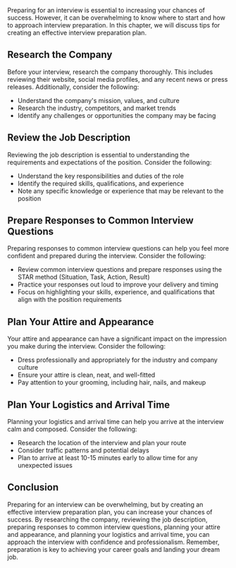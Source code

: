 
Preparing for an interview is essential to increasing your chances of success. However, it can be overwhelming to know where to start and how to approach interview preparation. In this chapter, we will discuss tips for creating an effective interview preparation plan.

Research the Company
--------------------

Before your interview, research the company thoroughly. This includes reviewing their website, social media profiles, and any recent news or press releases. Additionally, consider the following:

* Understand the company's mission, values, and culture
* Research the industry, competitors, and market trends
* Identify any challenges or opportunities the company may be facing

Review the Job Description
--------------------------

Reviewing the job description is essential to understanding the requirements and expectations of the position. Consider the following:

* Understand the key responsibilities and duties of the role
* Identify the required skills, qualifications, and experience
* Note any specific knowledge or experience that may be relevant to the position

Prepare Responses to Common Interview Questions
-----------------------------------------------

Preparing responses to common interview questions can help you feel more confident and prepared during the interview. Consider the following:

* Review common interview questions and prepare responses using the STAR method (Situation, Task, Action, Result)
* Practice your responses out loud to improve your delivery and timing
* Focus on highlighting your skills, experience, and qualifications that align with the position requirements

Plan Your Attire and Appearance
-------------------------------

Your attire and appearance can have a significant impact on the impression you make during the interview. Consider the following:

* Dress professionally and appropriately for the industry and company culture
* Ensure your attire is clean, neat, and well-fitted
* Pay attention to your grooming, including hair, nails, and makeup

Plan Your Logistics and Arrival Time
------------------------------------

Planning your logistics and arrival time can help you arrive at the interview calm and composed. Consider the following:

* Research the location of the interview and plan your route
* Consider traffic patterns and potential delays
* Plan to arrive at least 10-15 minutes early to allow time for any unexpected issues

Conclusion
----------

Preparing for an interview can be overwhelming, but by creating an effective interview preparation plan, you can increase your chances of success. By researching the company, reviewing the job description, preparing responses to common interview questions, planning your attire and appearance, and planning your logistics and arrival time, you can approach the interview with confidence and professionalism. Remember, preparation is key to achieving your career goals and landing your dream job.
